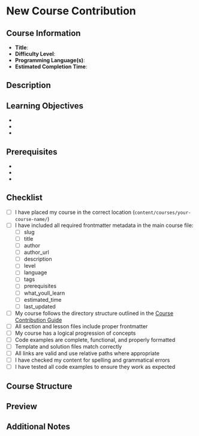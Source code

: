 # New Course Contribution

## Course Information

- **Title**: <!-- Your course title -->
- **Difficulty Level**: <!-- Beginner, Intermediate, or Advanced -->
- **Programming Language(s)**: <!-- Language(s) used in the course -->
- **Estimated Completion Time**: <!-- Approximate hours to complete the course -->

## Description

<!-- Provide a brief description of what this course covers and why it's valuable for the Dot Code School community -->

## Learning Objectives

<!-- List the key concepts or skills that learners will gain from this course -->

-
-
-

## Prerequisites

<!-- List any knowledge or skills that learners should have before taking this course -->

-
-
-

## Checklist

<!-- Please check all that apply -->

- [ ] I have placed my course in the correct location (`content/courses/your-course-name/`)
- [ ] I have included all required frontmatter metadata in the main course file:
  - [ ] slug
  - [ ] title
  - [ ] author
  - [ ] author_url
  - [ ] description
  - [ ] level
  - [ ] language
  - [ ] tags
  - [ ] prerequisites
  - [ ] what_youll_learn
  - [ ] estimated_time
  - [ ] last_updated
- [ ] My course follows the directory structure outlined in the [Course Contribution Guide](https://dotcodeschool.com/articles/course-contribution-guide)
- [ ] All section and lesson files include proper frontmatter
- [ ] My course has a logical progression of concepts
- [ ] Code examples are complete, functional, and properly formatted
- [ ] Template and solution files match correctly
- [ ] All links are valid and use relative paths where appropriate
- [ ] I have checked my content for spelling and grammatical errors
- [ ] I have tested all code examples to ensure they work as expected

## Course Structure

<!-- Provide a brief overview of your course structure (sections and lessons) -->

## Preview

<!-- If possible, provide a screenshot or link to a preview of your course -->

## Additional Notes

<!-- Add any other information about your course here -->
